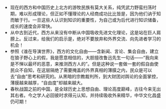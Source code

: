 * 现在的西方和中国历史上北方的游牧民族有莫大关系，纯凭武力野蛮扫荡时期，难以形成理论，但正如不懂理论的人经商成功比比皆是，因为他们讷于知而敏于行。一旦这些人认识到知识的重要性，为自己或为后代进行知识储备，成长的速度会非常快。
* 从中古到近代，西方从来没有中断从中国吸收先进文化理论，这是站在巨人肩膀上。反过来，给我们的启示是，绝对不要放弃和外界交流、向先进者学习的机会！
* 参照《谁在导演世界》，西方的文化自由——含新闻、言论、集会自由，建立在狼子野心上的假，我是愿意相信的，大胆擅改鲁迅先生一句话——“我向来是不惮以最坏的恶意，来推测西方人的”。但是这种说一套做一套的假自由使民众不自知，在这层隔绝了需要掩盖的外界真相的薄膜之内，民众是可以去“自由”思考和研究的。从黑暗的宗教裁判所，到大财团对舆论的全面掌控，薄膜越来越厚，“自由度”却越来越大。
* 春秋战国之前的中国，是全球历史上思想自由、理论高度巅峰，古往今来无出其右者。今之学人必回彼时求得元认知，并持续吸收外来精华，中华文化昌盛仍可期！
